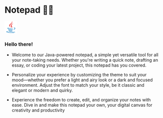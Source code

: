 # Notepad 📔📔

<a href="https://www.java.com" target="_blank" rel="noreferrer"> <img src="https://raw.githubusercontent.com/devicons/devicon/master/icons/java/java-original.svg" alt="java" width="40" height="40"/> </a> 

### Hello there!

- Welcome to our Java-powered notepad, a simple yet versatile tool for all your note-taking needs. Whether you're writing a quick note, drafting an essay, or coding your latest project, this notepad has you covered.

- Personalize your experience by customizing the theme to suit your mood—whether you prefer a light and airy look or a dark and focused environment. Adjust the font to match your style, be it classic and elegant or modern and quirky.
  
- Experience the freedom to create, edit, and organize your notes with ease. Dive in and make this notepad your own, your digital canvas for creativity and productivity
